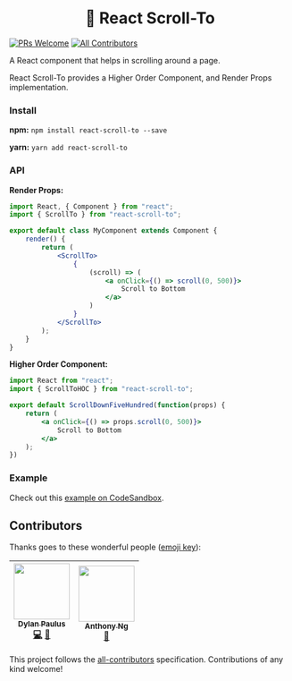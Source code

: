 <h1 align="center">
    👟 React Scroll-To
</h1>

[![PRs Welcome](https://img.shields.io/badge/PRs-welcome-brightgreen.svg?style=flat-square)](http://makeapullrequest.com) 
[![All Contributors](https://img.shields.io/badge/all_contributors-2-orange.svg?style=flat-square)](#contributors)

A React component that helps in scrolling around a page.

React Scroll-To provides a Higher Order Component, and Render Props implementation.

### Install

**npm:** `npm install react-scroll-to --save`

**yarn:** `yarn add react-scroll-to`


### API

**Render Props:**

```jsx
import React, { Component } from "react";
import { ScrollTo } from "react-scroll-to";

export default class MyComponent extends Component {
    render() {
        return (
            <ScrollTo>
                {
                    (scroll) => (
                        <a onClick={() => scroll(0, 500)}>
                            Scroll to Bottom
                        </a>
                    ) 
                }
            </ScrollTo>
        );
    }
}
```

**Higher Order Component:**

```jsx
import React from "react";
import { ScrollToHOC } from "react-scroll-to";

export default ScrollDownFiveHundred(function(props) {
    return (
        <a onClick={() => props.scroll(0, 500)}>
            Scroll to Bottom
        </a>
    );
})
```

### Example
Check out this [example on CodeSandbox](https://codesandbox.io/s/yqlj0yjr41).

## Contributors

Thanks goes to these wonderful people ([emoji key](https://github.com/kentcdodds/all-contributors#emoji-key)):

<!-- ALL-CONTRIBUTORS-LIST:START - Do not remove or modify this section -->
| [<img src="https://avatars3.githubusercontent.com/u/5566054?v=4" width="100px;"/><br /><sub><b>Dylan Paulus</b></sub>](http://www.dylanpaulus.com)<br />[💻](https://github.com/ganderzz/react-scroll-to/commits?author=ganderzz "Code") [📖](https://github.com/ganderzz/react-scroll-to/commits?author=ganderzz "Documentation") | [<img src="https://avatars1.githubusercontent.com/u/14035529?v=4" width="100px;"/><br /><sub><b>Anthony Ng</b></sub>](http://anthonyng.me)<br />[📖](https://github.com/ganderzz/react-scroll-to/commits?author=newyork-anthonyng "Documentation") |
| :---: | :---: |
<!-- ALL-CONTRIBUTORS-LIST:END -->

This project follows the [all-contributors](https://github.com/kentcdodds/all-contributors) specification. Contributions of any kind welcome!